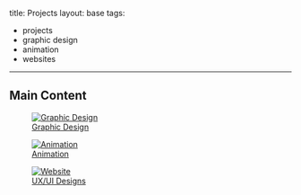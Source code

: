 title: Projects
layout: base
tags:
  - projects
  - graphic design
  - animation
  - websites
---
<h2 class="mainHeading">Main Content</h2>
<a href="/graphicdesign.html" class="card-link"> <!--this is to talk about the indvidual images sends it to a different page-->
        <article class="program-card">
          <figure><img src="/images/graphic design cover1.png" alt="Graphic Design" class="img-responsive"> <figcaption class="captions">Graphic Design</figcaption></figure>
        </article>
      </a>
      <a href="/animation.html" class="card-link"> <!--this is to talk about the indvidual images sends it to a different page-->
        <article class="program-card">
          <figure><img src="/images/lockandkey.png" alt="Animation" class="img-responsive"> <figcaption class="captions">Animation</figcaption></figure>
        </article>
      </a>
      <a href="/websites.html" class="card-link"> <!--this is to talk about the indvidual images sends it to a different page-->
        <article class="program-card">
          <figure><img src="/images/webdesign.png" alt="Website" class="img-responsive"> <figcaption class="captions">UX/UI Designs</figcaption></figure>
        </article>
      </a>